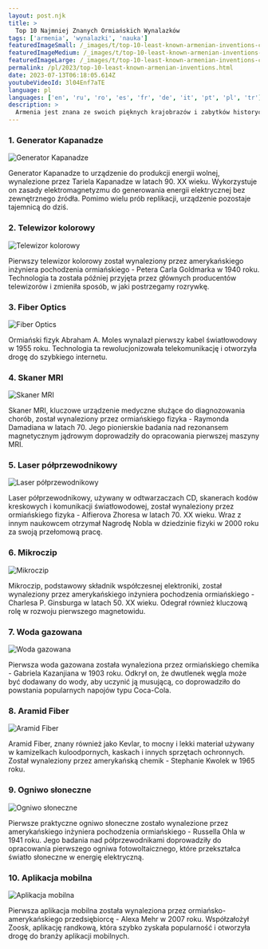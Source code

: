 ```yaml
---
layout: post.njk
title: >
  Top 10 Najmniej Znanych Ormiańskich Wynalazków
tags: ['armenia', 'wynalazki', 'nauka']
featuredImageSmall: /_images/t/top-10-least-known-armenian-inventions-cover-pl-small.webp
featuredImageMedium: /_images/t/top-10-least-known-armenian-inventions-cover-pl-medium.webp
featuredImageLarge: /_images/t/top-10-least-known-armenian-inventions-cover-pl-large.webp
permalink: /pl/2023/top-10-least-known-armenian-inventions.html
date: 2023-07-13T06:18:05.614Z
youtubeVideoId: 3l04Enf7aTE
language: pl
languages: ['en', 'ru', 'ro', 'es', 'fr', 'de', 'it', 'pt', 'pl', 'tr']
description: >
  Armenia jest znana ze swoich pięknych krajobrazów i zabytków historycznych, ale niewielu wie o pomysłowych wynalazkach, które pochodzą z tego małego kraju. Oto lista top 10 najmniej znanych ormiańskich wynalazków, które przyczyniły się do postępu naukowego świata.
---
```


### 1. Generator Kapanadze

![Generator Kapanadze](/_images/f/ff18e4e76e96d61dbd78528258cedf6c-medium.webp)

Generator Kapanadze to urządzenie do produkcji energii wolnej, wynalezione przez Tariela Kapanadze w latach 90. XX wieku. Wykorzystuje on zasady elektromagnetyzmu do generowania energii elektrycznej bez zewnętrznego źródła. Pomimo wielu prób replikacji, urządzenie pozostaje tajemnicą do dziś.

### 2. Telewizor kolorowy

![Telewizor kolorowy](/_images/1/1a74d391bd3d00ad4ae9e56bd3a3ea20-medium.webp)

Pierwszy telewizor kolorowy został wynaleziony przez amerykańskiego inżyniera pochodzenia ormiańskiego - Petera Carla Goldmarka w 1940 roku. Technologia ta została później przyjęta przez głównych producentów telewizorów i zmieniła sposób, w jaki postrzegamy rozrywkę.

### 3. Fiber Optics

![Fiber Optics](/_images/7/77d8d5c6fbed740aa7321ea6a5ff4771-medium.webp)

Ormiański fizyk Abraham A. Moles wynalazł pierwszy kabel światłowodowy w 1955 roku. Technologia ta rewolucjonizowała telekomunikację i otworzyła drogę do szybkiego internetu.

### 4. Skaner MRI

![Skaner MRI](/_images/4/43d83730a401047fba4fcbff0d832f6f-medium.webp)

Skaner MRI, kluczowe urządzenie medyczne służące do diagnozowania chorób, został wynaleziony przez ormiańskiego fizyka - Raymonda Damadiana w latach 70. Jego pionierskie badania nad rezonansem magnetycznym jądrowym doprowadziły do opracowania pierwszej maszyny MRI.

### 5. Laser półprzewodnikowy

![Laser półprzewodnikowy](/_images/0/06cd389511aa0724f2972273a3ab685a-medium.webp)

Laser półprzewodnikowy, używany w odtwarzaczach CD, skanerach kodów kreskowych i komunikacji światłowodowej, został wynaleziony przez ormiańskiego fizyka - Alfierova Zhoresa w latach 70. XX wieku. Wraz z innym naukowcem otrzymał Nagrodę Nobla w dziedzinie fizyki w 2000 roku za swoją przełomową pracę.

### 6. Mikroczip

![Mikroczip](/_images/5/5345cad6ae0776da4dbb1546dab86d62-medium.webp)

Mikroczip, podstawowy składnik współczesnej elektroniki, został wynaleziony przez amerykańskiego inżyniera pochodzenia ormiańskiego - Charlesa P. Ginsburga w latach 50. XX wieku. Odegrał również kluczową rolę w rozwoju pierwszego magnetowidu.

### 7. Woda gazowana

![Woda gazowana](/_images/f/f561efc5850f70a1b37b70c0e6772dc8-medium.webp)

Pierwsza woda gazowana została wynaleziona przez ormiańskiego chemika - Gabriela Kazanjiana w 1903 roku. Odkrył on, że dwutlenek węgla może być dodawany do wody, aby uczynić ją musującą, co doprowadziło do powstania popularnych napojów typu Coca-Cola.

### 8. Aramid Fiber

![Aramid Fiber](/_images/b/b25cdace88e3cac8961c9cd0fe3d2354-medium.webp)

Aramid Fiber, znany również jako Kevlar, to mocny i lekki materiał używany w kamizelkach kuloodpornych, kaskach i innych sprzętach ochronnych. Został wynaleziony przez amerykańską chemik - Stephanie Kwolek w 1965 roku.

### 9. Ogniwo słoneczne

![Ogniwo słoneczne](/_images/c/c86cce60740f9e16edb0716cbdc7997a-medium.webp)

Pierwsze praktyczne ogniwo słoneczne zostało wynalezione przez amerykańskiego inżyniera pochodzenia ormiańskiego - Russella Ohla w 1941 roku. Jego badania nad półprzewodnikami doprowadziły do opracowania pierwszego ogniwa fotowoltaicznego, które przekształca światło słoneczne w energię elektryczną.

### 10. Aplikacja mobilna

![Aplikacja mobilna](/_images/d/d76d832d64ad71b963d9fe26c59ce626-medium.webp)

Pierwsza aplikacja mobilna została wynaleziona przez ormiańsko-amerykańskiego przedsiębiorcę - Alexa Mehr w 2007 roku. Współzałożył Zoosk, aplikację randkową, która szybko zyskała popularność i otworzyła drogę do branży aplikacji mobilnych.

